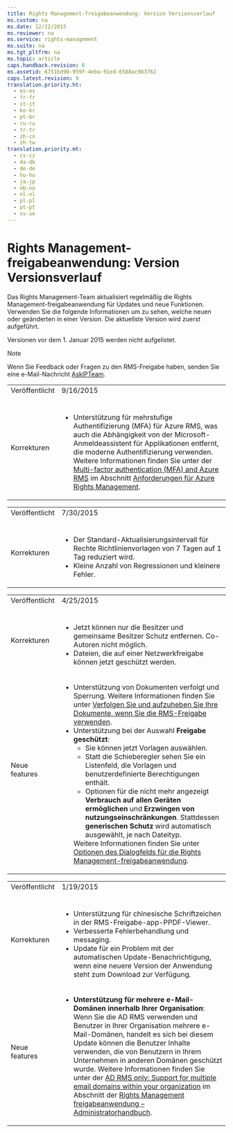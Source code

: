 ```yaml
---
title: Rights Management-freigabeanwendung: Version Versionsverlauf
ms.custom: na
ms.date: 12/22/2015
ms.reviewer: na
ms.service: rights-management
ms.suite: na
ms.tgt_pltfrm: na
ms.topic: article
caps.handback.revision: 6
ms.assetid: 6751bd90-959f-4eba-91ed-6588ac983762
caps.latest.revision: 9
translation.priority.ht: 
  - es-es
  - fr-fr
  - it-it
  - ko-kr
  - pt-br
  - ru-ru
  - tr-tr
  - zh-cn
  - zh-tw
translation.priority.mt: 
  - cs-cz
  - da-dk
  - de-de
  - hu-hu
  - ja-jp
  - nb-no
  - nl-nl
  - pl-pl
  - pt-pt
  - sv-se
---
```

# Rights Management-freigabeanwendung: Version Versionsverlauf
Das Rights Management-Team aktualisiert regelmäßig die Rights Management-freigabeanwendung für Updates und neue Funktionen. Verwenden Sie die folgende Informationen um zu sehen, welche neuen oder geänderten in einer Version. Die aktuellste Version wird zuerst aufgeführt.

Versionen vor dem 1. Januar 2015 werden nicht aufgelistet.

> [!NOTE]
> Wenn Sie Feedback oder Fragen zu den RMS-Freigabe haben, senden Sie eine e-Mail-Nachricht [AskIPTeam](mailto:AskIPTeam@microsoft.com?subject=RMS%20sharing%20app:%20Feedback%20or%20question).

|||
|-|-|
|Veröffentlicht <br /> <br />|9/16/2015 <br /> <br />|
|Korrekturen <br /> <br />|<ul><li>Unterstützung für mehrstufige Authentifizierung (MFA) für Azure RMS, was auch die Abhängigkeit von der Microsoft-Anmeldeassistent für Applikationen entfernt, die moderne Authentifizierung verwenden.   Weitere Informationen finden Sie unter der [Multi-factor authentication (MFA) and Azure RMS](../../ems/AADRightsMgmt/Requirements-for-Azure-Rights-Management.md#BKMK_MFA)   im Abschnitt  [Anforderungen für Azure Rights Management](../../ems/AADRightsMgmt/Requirements-for-Azure-Rights-Management.md). </li> </ul>|


|||
|-|-|
|Veröffentlicht <br /> <br />|7/30/2015 <br /> <br />|
|Korrekturen <br /> <br />|<ul><li>Der Standard-Aktualisierungsintervall für Rechte Richtlinienvorlagen von 7 Tagen auf 1 Tag reduziert wird. </li><li>Kleine Anzahl von Regressionen und kleinere Fehler. </li> </ul>|


|||
|-|-|
|Veröffentlicht <br /> <br />|4/25/2015 <br /> <br />|
|Korrekturen <br /> <br />|<ul><li>Jetzt können nur die Besitzer und gemeinsame Besitzer Schutz entfernen. Co-Autoren nicht möglich. </li><li>Dateien, die auf einer Netzwerkfreigabe können jetzt geschützt werden. </li> </ul>|
|Neue features <br /> <br />|<ul><li>Unterstützung von Dokumenten verfolgt und Sperrung. Weitere Informationen finden Sie unter [Verfolgen Sie und aufzuheben Sie Ihre Dokumente, wenn Sie die RMS-Freigabe verwenden](../../ems/RMS_Client/Track-and-revoke-your-documents-when-you-use-the-RMS-sharing-application.md). </li><li>Unterstützung bei der Auswahl **Freigabe geschützt**:<ul><li>Sie können jetzt Vorlagen auswählen. </li><li>Statt die Schieberegler sehen Sie ein Listenfeld, die Vorlagen und benutzerdefinierte Berechtigungen enthält. </li><li>Optionen für die nicht mehr angezeigt **Verbrauch auf allen Geräten ermöglichen** und **Erzwingen von nutzungseinschränkungen**. Stattdessen **generischen Schutz** wird automatisch ausgewählt, je nach Dateityp. </li> </ul>   Weitere Informationen finden Sie unter [Optionen des Dialogfelds für die Rights Management-freigabeanwendung](../../ems/RMS_Client/Dialog-box-options-for-the-Rights-Management-sharing-application.md). </li> </ul>|


|||
|-|-|
|Veröffentlicht <br /> <br />|1/19/2015 <br /> <br />|
|Korrekturen <br /> <br />|<ul><li>Unterstützung für chinesische Schriftzeichen in der RMS-Freigabe-app-PPDF-Viewer. </li><li>Verbesserte Fehlerbehandlung und messaging. </li><li>Update für ein Problem mit der automatischen Update-Benachrichtigung, wenn eine neuere Version der Anwendung steht zum Download zur Verfügung. </li> </ul>|
|Neue features <br /> <br />|<ul><li>**Unterstützung für mehrere e-Mail-Domänen innerhalb Ihrer Organisation**: Wenn Sie die AD RMS verwenden und Benutzer in Ihrer Organisation mehrere e-Mail-Domänen, handelt es sich bei diesem Update können die Benutzer Inhalte verwenden, die von Benutzern in Ihrem Unternehmen in anderen Domänen geschützt wurde. Weitere Informationen finden Sie unter der [AD RMS only: Support for multiple email domains within your organization](../../ems/RMS_Client/Rights-Management-sharing-application-administrator-guide.md#BKMK_FederatedDomains) im Abschnitt der [Rights Management freigabeanwendung – Administratorhandbuch](../../ems/RMS_Client/Rights-Management-sharing-application-administrator-guide.md). </li> </ul>|
